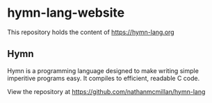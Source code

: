 # hymn-lang-website
This repository holds the content of https://hymn-lang.org

## Hymn
Hymn is a programming language designed to make writing simple imperitive programs easy.
It compiles to efficient, readable C code.

View the repository at https://github.com/nathanmcmillan/hymn-lang
